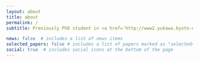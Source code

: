 ```yaml
---
layout: about
title: about
permalink: /
subtitle: Previously PhD student in <a href='http://www2.yukawa.kyoto-u.ac.jp/~non-equilibrium/index_e.html'>Physics of Matter, Statistical Dynamics Group</a>, Yukawa Institute for Theoretical Physics, Kyoto University, Japan.

news: false  # includes a list of news items
selected_papers: false # includes a list of papers marked as "selected={true}"
social: true  # includes social icons at the bottom of the page
---
```

